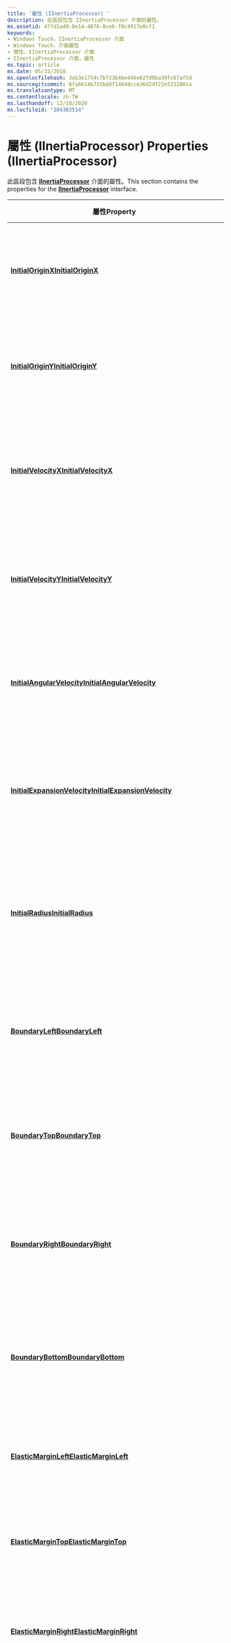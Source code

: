 ```yaml
---
title: '屬性 (IInertiaProcessor) '
description: 此區段包含 IInertiaProcessor 介面的屬性。
ms.assetid: 47fd1a49-8e14-4076-8ce6-f0c4917e8cf1
keywords:
- Windows Touch，IInertiaProcessor 介面
- Windows Touch，介面屬性
- 慣性、IInertiaProcessor 介面
- IInertiaProcessor 介面，屬性
ms.topic: article
ms.date: 05/31/2018
ms.openlocfilehash: 3ab3e1754c7b723b4be446e82fd0ba39fc67af5d
ms.sourcegitcommit: 8fa6614b715bddf14648cce36d2df22e5232801a
ms.translationtype: MT
ms.contentlocale: zh-TW
ms.lasthandoff: 12/10/2020
ms.locfileid: "104383514"
---
```

# <a name="properties-iinertiaprocessor"></a><span data-ttu-id="f736e-107">屬性 (IInertiaProcessor) </span><span class="sxs-lookup"><span data-stu-id="f736e-107">Properties (IInertiaProcessor)</span></span>

<span data-ttu-id="f736e-108">此區段包含 [**IInertiaProcessor**](/windows/desktop/api/manipulations/nn-manipulations-iinertiaprocessor) 介面的屬性。</span><span class="sxs-lookup"><span data-stu-id="f736e-108">This section contains the properties for the [**IInertiaProcessor**](/windows/desktop/api/manipulations/nn-manipulations-iinertiaprocessor) interface.</span></span>



| <span data-ttu-id="f736e-109">屬性</span><span class="sxs-lookup"><span data-stu-id="f736e-109">Property</span></span>                                                                               | <span data-ttu-id="f736e-110">描述</span><span class="sxs-lookup"><span data-stu-id="f736e-110">Desription</span></span>                                                                                               |
|----------------------------------------------------------------------------------------|----------------------------------------------------------------------------------------------------------|
| [<span data-ttu-id="f736e-111">**InitialOriginX**</span><span class="sxs-lookup"><span data-stu-id="f736e-111">**InitialOriginX**</span></span>](/windows/desktop/api/manipulations/nf-manipulations-iinertiaprocessor-get_initialoriginx)                             | <span data-ttu-id="f736e-112">使用 intertia 指定目標的起始水準位置。</span><span class="sxs-lookup"><span data-stu-id="f736e-112">Specifies the starting horizontal location for a target with intertia.</span></span>                                   |
| [<span data-ttu-id="f736e-113">**InitialOriginY**</span><span class="sxs-lookup"><span data-stu-id="f736e-113">**InitialOriginY**</span></span>](/windows/desktop/api/manipulations/nf-manipulations-iinertiaprocessor-get_initialoriginy)                             | <span data-ttu-id="f736e-114">使用 intertia 指定目標的開始垂直位置。</span><span class="sxs-lookup"><span data-stu-id="f736e-114">Specifies the starting vertical location for a target with intertia.</span></span>                                     |
| [<span data-ttu-id="f736e-115">**InitialVelocityX**</span><span class="sxs-lookup"><span data-stu-id="f736e-115">**InitialVelocityX**</span></span>](/windows/desktop/api/manipulations/nf-manipulations-iinertiaprocessor-get_initialvelocityx)                         | <span data-ttu-id="f736e-116">指定水準軸上目標物件的初始移動。</span><span class="sxs-lookup"><span data-stu-id="f736e-116">Specifies the initial movement of the target object on the horizontal axis.</span></span>                              |
| [<span data-ttu-id="f736e-117">**InitialVelocityY**</span><span class="sxs-lookup"><span data-stu-id="f736e-117">**InitialVelocityY**</span></span>](/windows/desktop/api/manipulations/nf-manipulations-iinertiaprocessor-get_initialvelocityy)                         | <span data-ttu-id="f736e-118">指定垂直軸上目標物件的初始移動。</span><span class="sxs-lookup"><span data-stu-id="f736e-118">Specifies the initial movement of the target object on the vertical axis.</span></span>                                |
| [<span data-ttu-id="f736e-119">**InitialAngularVelocity**</span><span class="sxs-lookup"><span data-stu-id="f736e-119">**InitialAngularVelocity**</span></span>](/windows/desktop/api/manipulations/nf-manipulations-iinertiaprocessor-get_initialangularvelocity)             | <span data-ttu-id="f736e-120">指定開始移動時目標的旋轉速度。</span><span class="sxs-lookup"><span data-stu-id="f736e-120">Specifies the rotational velocity of the target when movement begins.</span></span>                                    |
| [<span data-ttu-id="f736e-121">**InitialExpansionVelocity**</span><span class="sxs-lookup"><span data-stu-id="f736e-121">**InitialExpansionVelocity**</span></span>](/windows/desktop/api/manipulations/nf-manipulations-iinertiaprocessor-get_initialexpansionvelocity)         | <span data-ttu-id="f736e-122">指定移動開始時，目標的 radius 擴充速率。</span><span class="sxs-lookup"><span data-stu-id="f736e-122">Specifies the rate of radius expansion of the target when movement begins.</span></span>                               |
| [<span data-ttu-id="f736e-123">**InitialRadius**</span><span class="sxs-lookup"><span data-stu-id="f736e-123">**InitialRadius**</span></span>](/windows/desktop/api/manipulations/nf-manipulations-iinertiaprocessor-get_initialradius)                               | <span data-ttu-id="f736e-124">指定在物件變更之前，從目標邊緣到其中心的距離。</span><span class="sxs-lookup"><span data-stu-id="f736e-124">Specifies the distance from the edge of the target to its center before the object was changed.</span></span>          |
| [<span data-ttu-id="f736e-125">**BoundaryLeft**</span><span class="sxs-lookup"><span data-stu-id="f736e-125">**BoundaryLeft**</span></span>](/windows/desktop/api/manipulations/nf-manipulations-iinertiaprocessor-get_boundaryleft)                                 | <span data-ttu-id="f736e-126">限制目標物件可以移動到螢幕左邊的距離。</span><span class="sxs-lookup"><span data-stu-id="f736e-126">Limits how far toward the left of the screen the target object can move.</span></span>                                 |
| [<span data-ttu-id="f736e-127">**BoundaryTop**</span><span class="sxs-lookup"><span data-stu-id="f736e-127">**BoundaryTop**</span></span>](/windows/desktop/api/manipulations/nf-manipulations-iinertiaprocessor-get_boundarytop)                                   | <span data-ttu-id="f736e-128">限制目標物件可以移動到螢幕頂端的距離。</span><span class="sxs-lookup"><span data-stu-id="f736e-128">Limits how far toward the top of the screen the target object can move.</span></span>                                  |
| [<span data-ttu-id="f736e-129">**BoundaryRight**</span><span class="sxs-lookup"><span data-stu-id="f736e-129">**BoundaryRight**</span></span>](/windows/desktop/api/manipulations/nf-manipulations-iinertiaprocessor-get_boundaryright)                               | <span data-ttu-id="f736e-130">限制目標物件可以移動到畫面右邊的距離。</span><span class="sxs-lookup"><span data-stu-id="f736e-130">Limits how far toward the right side of the screen the target object can move.</span></span>                           |
| [<span data-ttu-id="f736e-131">**BoundaryBottom**</span><span class="sxs-lookup"><span data-stu-id="f736e-131">**BoundaryBottom**</span></span>](/windows/desktop/api/manipulations/nf-manipulations-iinertiaprocessor-get_boundarybottom)                             | <span data-ttu-id="f736e-132">限制目標物件可以移動到畫面底部的距離。</span><span class="sxs-lookup"><span data-stu-id="f736e-132">Limits how far toward the bottom of the screen the target object can move.</span></span>                               |
| [<span data-ttu-id="f736e-133">**ElasticMarginLeft**</span><span class="sxs-lookup"><span data-stu-id="f736e-133">**ElasticMarginLeft**</span></span>](/windows/desktop/api/manipulations/nf-manipulations-iinertiaprocessor-get_elasticmarginleft)                       | <span data-ttu-id="f736e-134">指定跳動目標物件的最左邊區域。</span><span class="sxs-lookup"><span data-stu-id="f736e-134">Specifies the leftmost region for bouncing the target object.</span></span>                                            |
| [<span data-ttu-id="f736e-135">**ElasticMarginTop**</span><span class="sxs-lookup"><span data-stu-id="f736e-135">**ElasticMarginTop**</span></span>](/windows/desktop/api/manipulations/nf-manipulations-iinertiaprocessor-get_elasticmargintop)                         | <span data-ttu-id="f736e-136">指定跳動目標物件的最上層區域。</span><span class="sxs-lookup"><span data-stu-id="f736e-136">Specifies the topmost region for bouncing the target object.</span></span>                                             |
| [<span data-ttu-id="f736e-137">**ElasticMarginRight**</span><span class="sxs-lookup"><span data-stu-id="f736e-137">**ElasticMarginRight**</span></span>](/windows/desktop/api/manipulations/nf-manipulations-iinertiaprocessor-get_elasticmarginright)                     | <span data-ttu-id="f736e-138">指定跳動目標物件的最右側區域。</span><span class="sxs-lookup"><span data-stu-id="f736e-138">Specifies the rightmost region for bouncing the target object.</span></span>                                           |
| [<span data-ttu-id="f736e-139">**ElasticMarginBottom**</span><span class="sxs-lookup"><span data-stu-id="f736e-139">**ElasticMarginBottom**</span></span>](/windows/desktop/api/manipulations/nf-manipulations-iinertiaprocessor-get_elasticmarginbottom)                   | <span data-ttu-id="f736e-140">指定跳動目標物件的底部區域。</span><span class="sxs-lookup"><span data-stu-id="f736e-140">Specifies the bottom region for bouncing the target object.</span></span>                                              |
| [<span data-ttu-id="f736e-141">**DesiredAngularDeceleration**</span><span class="sxs-lookup"><span data-stu-id="f736e-141">**DesiredAngularDeceleration**</span></span>](/windows/desktop/api/manipulations/nf-manipulations-iinertiaprocessor-get_desiredangulardeceleration)     | <span data-ttu-id="f736e-142">指定目標物件將停止旋轉的預期速率（以弧度為單位）。</span><span class="sxs-lookup"><span data-stu-id="f736e-142">Specifies the desired rate that the target object will stop spinning in radians per msec.</span></span>                |
| [<span data-ttu-id="f736e-143">**DesiredRotation**</span><span class="sxs-lookup"><span data-stu-id="f736e-143">**DesiredRotation**</span></span>](/windows/desktop/api/manipulations/nf-manipulations-iinertiaprocessor-get_desiredrotation)                           | <span data-ttu-id="f736e-144">以弧度為單位指定所需的距離 () ，慣性處理器會操控物件。</span><span class="sxs-lookup"><span data-stu-id="f736e-144">Specifies the desired distance (in radians) that an object will be manipulated by the inertia processor.</span></span> |
| [<span data-ttu-id="f736e-145">**DesiredExpansion**</span><span class="sxs-lookup"><span data-stu-id="f736e-145">**DesiredExpansion**</span></span>](/windows/desktop/api/manipulations/nf-manipulations-iinertiaprocessor-get_desiredexpansion)                         | <span data-ttu-id="f736e-146">在物件的平均半徑中指定所需的變更。</span><span class="sxs-lookup"><span data-stu-id="f736e-146">Specifies the desired change in the average radius of the object.</span></span>                                        |
| [<span data-ttu-id="f736e-147">**DesiredExpansionDeceleration**</span><span class="sxs-lookup"><span data-stu-id="f736e-147">**DesiredExpansionDeceleration**</span></span>](/windows/desktop/api/manipulations/nf-manipulations-iinertiaprocessor-get_desiredexpansiondeceleration) | <span data-ttu-id="f736e-148">指定物件將停止擴充的速率。</span><span class="sxs-lookup"><span data-stu-id="f736e-148">Specifies the rate at which the object will stop expanding.</span></span>                                              |
| [<span data-ttu-id="f736e-149">**DesiredDeceleration**</span><span class="sxs-lookup"><span data-stu-id="f736e-149">**DesiredDeceleration**</span></span>](/windows/desktop/api/manipulations/nf-manipulations-iinertiaprocessor-get_desireddeceleration)                   | <span data-ttu-id="f736e-150">指定轉譯作業將減速的預期速率。</span><span class="sxs-lookup"><span data-stu-id="f736e-150">Specifies the desired rate at which translation operations will decelerate.</span></span>                              |
| [<span data-ttu-id="f736e-151">**DesiredDisplacement**</span><span class="sxs-lookup"><span data-stu-id="f736e-151">**DesiredDisplacement**</span></span>](/windows/desktop/api/manipulations/nf-manipulations-iinertiaprocessor-get_desireddisplacement)                   | <span data-ttu-id="f736e-152">指定物件將行進的所需距離。</span><span class="sxs-lookup"><span data-stu-id="f736e-152">Specifies the desired distance that the object will travel.</span></span>                                              |
| [<span data-ttu-id="f736e-153">**InitialTimestamp**</span><span class="sxs-lookup"><span data-stu-id="f736e-153">**InitialTimestamp**</span></span>](/windows/desktop/api/manipulations/nf-manipulations-iinertiaprocessor-get_initialtimestamp)                         | <span data-ttu-id="f736e-154">指定具有慣性之目標物件的開始時間戳。</span><span class="sxs-lookup"><span data-stu-id="f736e-154">Specifies the starting time stamp for a target object that has inertia.</span></span>                                  |



 

## <a name="related-topics"></a><span data-ttu-id="f736e-155">相關主題</span><span class="sxs-lookup"><span data-stu-id="f736e-155">Related topics</span></span>

<dl> <dt>

[<span data-ttu-id="f736e-156">**IInertiaProcessor**</span><span class="sxs-lookup"><span data-stu-id="f736e-156">**IInertiaProcessor**</span></span>](/windows/desktop/api/manipulations/nn-manipulations-iinertiaprocessor)
</dt> </dl>

 

 




